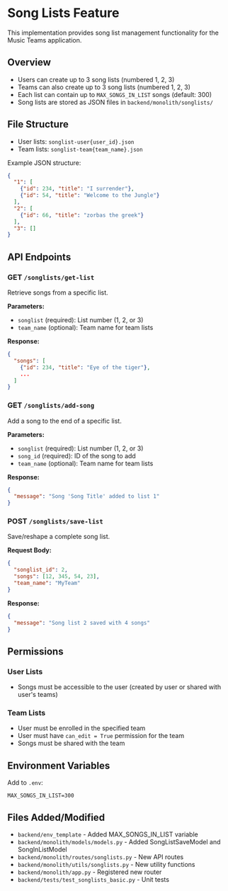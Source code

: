 # Song Lists Feature

This implementation provides song list management functionality for the Music Teams application.

## Overview

- Users can create up to 3 song lists (numbered 1, 2, 3)
- Teams can also create up to 3 song lists (numbered 1, 2, 3)
- Each list can contain up to `MAX_SONGS_IN_LIST` songs (default: 300)
- Song lists are stored as JSON files in `backend/monolith/songlists/`

## File Structure

- User lists: `songlist-user{user_id}.json`
- Team lists: `songlist-team{team_name}.json`

Example JSON structure:
```json
{
  "1": [
    {"id": 234, "title": "I surrender"},
    {"id": 54, "title": "Welcome to the Jungle"}
  ],
  "2": [
    {"id": 66, "title": "zorbas the greek"}
  ],
  "3": []
}
```

## API Endpoints

### GET `/songlists/get-list`
Retrieve songs from a specific list.

**Parameters:**
- `songlist` (required): List number (1, 2, or 3)
- `team_name` (optional): Team name for team lists

**Response:**
```json
{
  "songs": [
    {"id": 234, "title": "Eye of the tiger"},
    ...
  ]
}
```

### GET `/songlists/add-song`
Add a song to the end of a specific list.

**Parameters:**
- `songlist` (required): List number (1, 2, or 3)
- `song_id` (required): ID of the song to add
- `team_name` (optional): Team name for team lists

**Response:**
```json
{
  "message": "Song 'Song Title' added to list 1"
}
```

### POST `/songlists/save-list`
Save/reshape a complete song list.

**Request Body:**
```json
{
  "songlist_id": 2,
  "songs": [12, 345, 54, 23],
  "team_name": "MyTeam"
}
```

**Response:**
```json
{
  "message": "Song list 2 saved with 4 songs"
}
```

## Permissions

### User Lists
- Songs must be accessible to the user (created by user or shared with user's teams)

### Team Lists
- User must be enrolled in the specified team
- User must have `can_edit = True` permission for the team
- Songs must be shared with the team

## Environment Variables

Add to `.env`:
```
MAX_SONGS_IN_LIST=300
```

## Files Added/Modified

- `backend/env_template` - Added MAX_SONGS_IN_LIST variable
- `backend/monolith/models/models.py` - Added SongListSaveModel and SongInListModel
- `backend/monolith/routes/songlists.py` - New API routes
- `backend/monolith/utils/songlists.py` - New utility functions
- `backend/monolith/app.py` - Registered new router
- `backend/tests/test_songlists_basic.py` - Unit tests